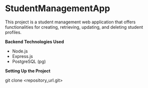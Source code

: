 # StudentManagementApp

This project is a student management web application that offers functionalities for creating, retrieving, updating, and deleting student profiles.

**Backend Technologies Used** <br>
+ Node.js <br>
+ Express.js <br>
+ PostgreSQL (pg) <br>


**Setting Up the Project**

git clone <repository_url.git>


